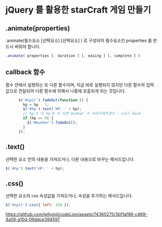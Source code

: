 # jQuery 를 활용한 starCraft 게임 만들기

## .animate(properties)
.animate(필수요소 [선택요소] [선택요소] ) 로 구성되어 필수요소인 properties 를 반드시 써줘야 합니다.
```js
.animate( properties [, duration ] [, easing ] [, complete ] )
```

## callback 함수
함수 안에서 실행하는 또 다른 함수이며, 지금 바로 실행되지 않지만 다른 함수의 입력 값으로 전달되어 다른 함수에 의해서 나중에 호출되게 되는 것입니다. 
```js
      $('#spit').fadeOut(function () {
        hp = hp - 1;
        $('#hp').text('HP: ' + hp);
        // hp:3 이 hp:0 이 되면 bunker 가 사라지게하겠다 : call back
        if (hp == 0) {
          $('#bunker').fadeOut();
        }
      });
```

## .text()
선택한 요소 안의 내용을 가져오거나, 다른 내용으로 바꾸는 메서드입니다.
```js
$('#hp').text('HP: ' + hp);
```

## .css() 
선택한 요소의 css 속성값을 가져오거나, 속성을 추가하는 메서드입니다.
```js
$('#spit').css({ left: 150 });
```



https://github.com/jellyjoji/codeLion/assets/74365275/3bf1af96-c469-4a59-a10d-09ddce394597

